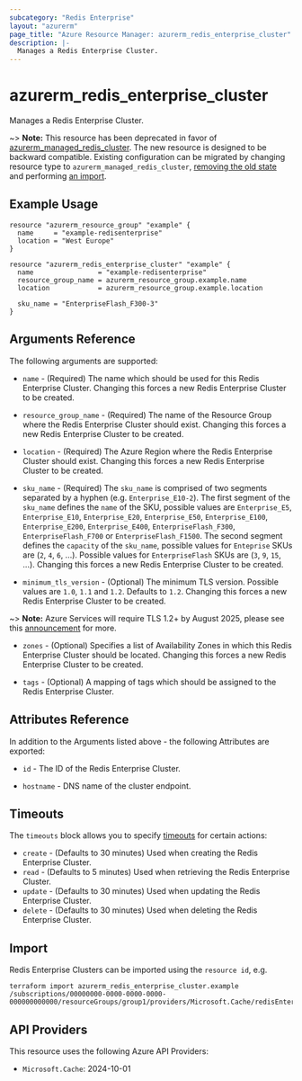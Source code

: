 ```yaml
---
subcategory: "Redis Enterprise"
layout: "azurerm"
page_title: "Azure Resource Manager: azurerm_redis_enterprise_cluster"
description: |-
  Manages a Redis Enterprise Cluster.
---
```


# azurerm_redis_enterprise_cluster

Manages a Redis Enterprise Cluster.

~> **Note:** This resource has been deprecated in favor of [azurerm_managed_redis_cluster](managed_redis_cluster.html). The new resource is designed to be backward compatible. Existing configuration can be migrated by changing resource type to `azurerm_managed_redis_cluster`, [removing the old state](https://developer.hashicorp.com/terraform/cli/commands/state/rm) and performing [an import](https://developer.hashicorp.com/terraform/language/import).

## Example Usage

```hcl
resource "azurerm_resource_group" "example" {
  name     = "example-redisenterprise"
  location = "West Europe"
}

resource "azurerm_redis_enterprise_cluster" "example" {
  name                = "example-redisenterprise"
  resource_group_name = azurerm_resource_group.example.name
  location            = azurerm_resource_group.example.location

  sku_name = "EnterpriseFlash_F300-3"
}
```

## Arguments Reference

The following arguments are supported:

* `name` - (Required) The name which should be used for this Redis Enterprise Cluster. Changing this forces a new Redis Enterprise Cluster to be created.

* `resource_group_name` - (Required) The name of the Resource Group where the Redis Enterprise Cluster should exist. Changing this forces a new Redis Enterprise Cluster to be created.

* `location` - (Required) The Azure Region where the Redis Enterprise Cluster should exist. Changing this forces a new Redis Enterprise Cluster to be created.

* `sku_name` - (Required) The `sku_name` is comprised of two segments separated by a hyphen (e.g. `Enterprise_E10-2`). The first segment of the `sku_name` defines the `name` of the SKU, possible values are `Enterprise_E5`, `Enterprise_E10`, `Enterprise_E20`, `Enterprise_E50`, `Enterprise_E100`, `Enterprise_E200`, `Enterprise_E400`, `EnterpriseFlash_F300`, `EnterpriseFlash_F700` or `EnterpriseFlash_F1500`. The second segment defines the `capacity` of the `sku_name`, possible values for `Enteprise` SKUs are (`2`, `4`, `6`, ...). Possible values for `EnterpriseFlash` SKUs are (`3`, `9`, `15`, ...). Changing this forces a new Redis Enterprise Cluster to be created.

* `minimum_tls_version` - (Optional) The minimum TLS version. Possible values are `1.0`, `1.1` and `1.2`. Defaults to `1.2`. Changing this forces a new Redis Enterprise Cluster to be created.

~> **Note:** Azure Services will require TLS 1.2+ by August 2025, please see this [announcement](https://azure.microsoft.com/en-us/updates/v2/update-retirement-tls1-0-tls1-1-versions-azure-services/) for more.

* `zones` - (Optional) Specifies a list of Availability Zones in which this Redis Enterprise Cluster should be located. Changing this forces a new Redis Enterprise Cluster to be created.

* `tags` - (Optional) A mapping of tags which should be assigned to the Redis Enterprise Cluster.

## Attributes Reference

In addition to the Arguments listed above - the following Attributes are exported:

* `id` - The ID of the Redis Enterprise Cluster.

* `hostname` - DNS name of the cluster endpoint.

## Timeouts

The `timeouts` block allows you to specify [timeouts](https://www.terraform.io/language/resources/syntax#operation-timeouts) for certain actions:

* `create` - (Defaults to 30 minutes) Used when creating the Redis Enterprise Cluster.
* `read` - (Defaults to 5 minutes) Used when retrieving the Redis Enterprise Cluster.
* `update` - (Defaults to 30 minutes) Used when updating the Redis Enterprise Cluster.
* `delete` - (Defaults to 30 minutes) Used when deleting the Redis Enterprise Cluster.

## Import

Redis Enterprise Clusters can be imported using the `resource id`, e.g.

```shell
terraform import azurerm_redis_enterprise_cluster.example /subscriptions/00000000-0000-0000-0000-000000000000/resourceGroups/group1/providers/Microsoft.Cache/redisEnterprise/cluster1
```

## API Providers
<!-- This section is generated, changes will be overwritten -->
This resource uses the following Azure API Providers:

* `Microsoft.Cache`: 2024-10-01
